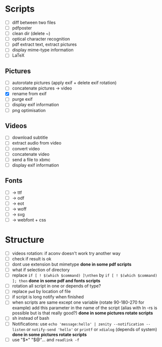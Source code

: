 # Scripts

- [ ] diff between two files
- [ ] pdfposter
- [ ] clean dir (delete ~)
- [ ] optical character recognition
- [ ] pdf extract text, extract pictures
- [ ] display mime-type information
- [ ] LaTeX

## Pictures
- [ ] autorotate pictures (apply exif + delete exif rotation)
- [ ] concatenate pictures → video
- [x] rename from exif
- [ ] purge exif
- [ ] display exif information
- [ ] png optimisation

## Videos
- [ ] download subtitle
- [ ] extract audio from video
- [ ] convert video
- [ ] concatenate video
- [ ] send a file to xbmc
- [ ] display exif information

## Fonts
- [ ] → ttf
- [ ] → odf
- [ ] → eot
- [ ] → woff
- [ ] → svg
- [ ] → webfont + css

# Structure

- [ ] videos rotation: if aconv doesn't work try another way
- [ ] check if result is ok
- [ ] dont use extension but mimetype **done in some pdf scripts**
- [ ] what if selection of directory
- [ ] replace `if [ ! $(which $command) ]\nthen` by `if [ ! $(which $command) ]; then` **done in some pdf and fonts scripts**
- [ ] rotation all script in one or depends of type?
- [ ] replace `pwd` by location of file
- [ ] if script is long notify when finished
- [ ] when scripts are same except one variable (rotate 90-180-270 for example) add this parameter in the name of the script (alias with ln -rs is possible but is that really good?) **done in some pictures rotate scripts**
- [ ] sh instead of bash
- [ ] Notifications: use `echo 'message:hello' | zenity --notification --listen` or `notify-send 'hello'` or `printf` or `xdialog` (depends of system) **done in some pictures rotate scripts**
- [ ] use "$*" "$@"… and `readlink -f` 
